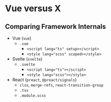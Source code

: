 # Vue versus X

## Comparing Framework Internals

- Vue (`vue`)
  - `.vue`
    - `<script lang="ts" setup></script>`
    - `<style lang="scss" scoped></style>`
- Svelte (`svelte`)
  - `.svelte`
    - `<script lang="ts"></script>`
    - `<style lang="scss"></style>`
- React (`preact`, `@preact/signals`)
  - `clsx`, `merge-refs`, `react-transition-group`
  - `.tsx`
  - `.module.scss`
